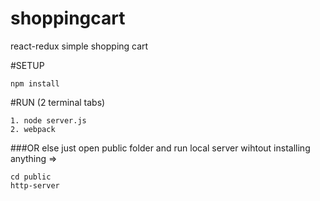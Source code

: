 # shoppingcart
react-redux simple shopping cart

#SETUP
```
npm install
```

#RUN (2 terminal tabs)
```
1. node server.js
2. webpack
```

###OR else just open public folder and run local server wihtout installing anything =>
```
cd public
http-server
```
